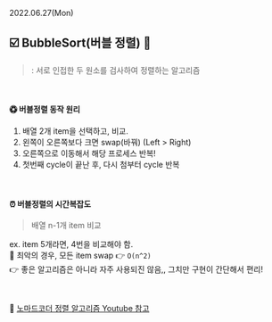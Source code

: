 2022.06.27(Mon)

## ☑️ BubbleSort(버블 정렬) 🫧

> : 서로 인접한 두 원소를 검사하여 정렬하는 알고리즘

<br/>

#### ♽ 버블정렬 동작 원리

1. 배열 2개 item을 선택하고, 비교.
2. 왼쪽이 오른쪽보다 크면 swap(바꿔) (Left > Right)
3. 오른쪽으로 이동해서 해당 프로세스 반복!
4. 첫번째 cycle이 끝난 후, 다시 첨부터 cycle 반복

<br/>

#### ⏰ 버블정렬의 시간복잡도

> 배열 n-1개 item 비교

ex. item 5개라면, 4번을 비교해야 함. <br/>
🙁 최악의 경우, 모든 item swap 👉 `O(n^2)` <br/>
👉 좋은 알고리즘은 아니라 자주 사용되진 않음,, 그치만 구현이 간단해서 편리!

<br/>

📎 [노마드코더 정렬 알고리즘 Youtube 참고](https://www.youtube.com/watch?v=Bor_CRWEIXo)

